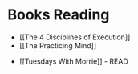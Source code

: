 # Books Reading
* [[The 4 Disciplines of Execution]]
* [[The Practicing Mind]]
-  [[Tuesdays With Morrie]] - READ


